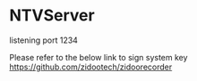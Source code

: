 ﻿# NTVServer

listening port 1234



Please refer to the below link to sign system key
https://github.com/zidootech/zidoorecorder

